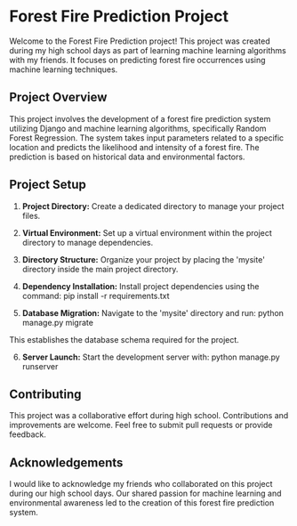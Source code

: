# Forest Fire Prediction Project

Welcome to the Forest Fire Prediction project! This project was created during my high school days as part of learning machine learning algorithms with my friends. It focuses on predicting forest fire occurrences using machine learning techniques.

## Project Overview

This project involves the development of a forest fire prediction system utilizing Django and machine learning algorithms, specifically Random Forest Regression. The system takes input parameters related to a specific location and predicts the likelihood and intensity of a forest fire. The prediction is based on historical data and environmental factors.

## Project Setup

1. **Project Directory:** Create a dedicated directory to manage your project files.

2. **Virtual Environment:** Set up a virtual environment within the project directory to manage dependencies.

3. **Directory Structure:** Organize your project by placing the 'mysite' directory inside the main project directory.

4. **Dependency Installation:** Install project dependencies using the command:  pip install -r requirements.txt

5. **Database Migration:** Navigate to the 'mysite' directory and run: python manage.py migrate

This establishes the database schema required for the project.

6. **Server Launch:** Start the development server with: python manage.py runserver

## Contributing

This project was a collaborative effort during high school. Contributions and improvements are welcome. Feel free to submit pull requests or provide feedback.

## Acknowledgements

I would like to acknowledge my friends who collaborated on this project during our high school days. Our shared passion for machine learning and environmental awareness led to the creation of this forest fire prediction system.




